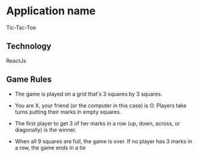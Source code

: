 # Application name
Tic-Tac-Toe
## Technology
ReactJs
## Game Rules
* The game is played on a grid that's 3 squares by 3 squares.

* You are X, your friend (or the computer in this case) is O. Players take turns putting their marks in empty squares.

* The first player to get 3 of her marks in a row (up, down, across, or diagonally) is the winner.

* When all 9 squares are full, the game is over. If no player has 3 marks in a row, the game ends in a tie 
